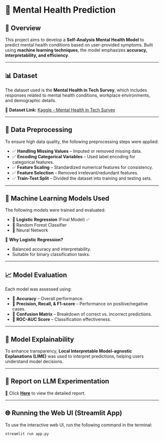 # 🌿 Mental Health Prediction

## 📝 Overview  
This project aims to develop a **Self-Analysis Mental Health Model** to predict mental health conditions based on user-provided symptoms. Built using **machine learning techniques**, the model emphasizes **accuracy, interpretability, and efficiency**.  

---

## 📊 Dataset  
The dataset used is the **Mental Health in Tech Survey**, which includes responses related to mental health conditions, workplace environments, and demographic details.  

🔗 **Dataset Link:** [Kaggle - Mental Health in Tech Survey](https://www.kaggle.com/datasets/osmi/mental-health-in-tech-survey)  

---

## 🔧 Data Preprocessing  
To ensure high data quality, the following preprocessing steps were applied:  

- ✅ **Handling Missing Values** – Imputed or removed missing data.  
- ✅ **Encoding Categorical Variables** – Used label encoding for categorical features.  
- ✅ **Feature Scaling** – Standardized numerical features for consistency.  
- ✅ **Feature Selection** – Removed irrelevant/redundant features.  
- ✅ **Train-Test Split** – Divided the dataset into training and testing sets.  

---

## 🤖 Machine Learning Models Used  
The following models were trained and evaluated:  

- 🔹 **Logistic Regression** (Final Model) ✅  
- 🔹 Random Forest Classifier  
- 🔹 Neural Network  

📌 **Why Logistic Regression?**  
- Balanced accuracy and interpretability.  
- Suitable for binary classification tasks.  

---

## 📈 Model Evaluation  
Each model was assessed using:  

- 📌 **Accuracy** – Overall performance.  
- 📌 **Precision, Recall, & F1-score** – Performance on positive/negative cases.  
- 📌 **Confusion Matrix** – Breakdown of correct vs. incorrect predictions.  
- 📌 **ROC-AUC Score** – Classification effectiveness.  

---

## 🧐 Model Explainability  
To enhance transparency, **Local Interpretable Model-agnostic Explanations (LIME)** was used to interpret predictions, helping users understand model decisions.  

---

## 📄 Report on LLM Experimentation  
🔗 Click **[Here](https://docs.google.com/document/d/1DXcLIiOPVwPwLUHLI4pOqboWF2w5g5ksls4l15v-1PQ/edit?usp=sharing)** to view the detailed report.  

---

## 🌐 Running the Web UI (Streamlit App)  
To use the interactive web UI, run the following command in the terminal:  

```bash
streamlit run app.py
